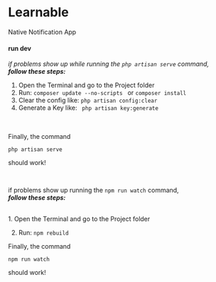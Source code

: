 # Learnable
Native Notification App

#### run dev
_if problems show up while running the ``` php artisan serve ``` command,_<br />**_follow these steps:_**
<br/>
1. Open the Terminal and go to the Project folder
2. Run: ```composer update --no-scripts ``` or ```composer install ```
3. Clear the config like:  ``` php artisan config:clear ```
4. Generate a Key like: ``` php artisan key:generate```
<br/>
<br/>
Finally, the command

``` php artisan serve ```

should work!

<br/>

if problems show up running the ``` npm run watch ``` command, <br />**_follow these steps:_**

<br/>
1. Open the Terminal and go to the Project folder

2. Run: ``` npm rebuild ```

Finally, the command


``` npm run watch ``` 


should work!
